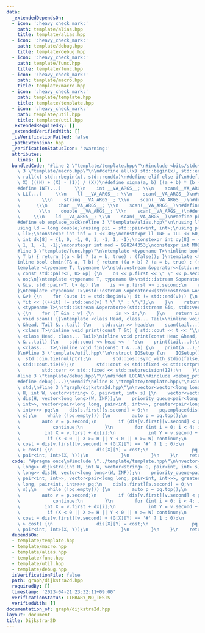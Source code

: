 ```yaml
---
data:
  _extendedDependsOn:
  - icon: ':heavy_check_mark:'
    path: template/alias.hpp
    title: template/alias.hpp
  - icon: ':heavy_check_mark:'
    path: template/debug.hpp
    title: template/debug.hpp
  - icon: ':heavy_check_mark:'
    path: template/func.hpp
    title: template/func.hpp
  - icon: ':heavy_check_mark:'
    path: template/macro.hpp
    title: template/macro.hpp
  - icon: ':heavy_check_mark:'
    path: template/template.hpp
    title: template/template.hpp
  - icon: ':heavy_check_mark:'
    path: template/util.hpp
    title: template/util.hpp
  _extendedRequiredBy: []
  _extendedVerifiedWith: []
  _isVerificationFailed: false
  _pathExtension: hpp
  _verificationStatusIcon: ':warning:'
  attributes:
    links: []
  bundledCode: "#line 2 \"template/template.hpp\"\n#include <bits/stdc++.h>\n#line\
    \ 3 \"template/macro.hpp\"\n\n#define all(x) std::begin(x), std::end(x)\n#define\
    \ rall(x) std::rbegin(x), std::rend(x)\n#define elif else if\n#define updiv(N,\
    \ X) (((N) + (X) - (1)) / (X))\n#define sigma(a, b) ((a + b) * (b - a + 1) / 2)\n\
    #define INT(...)     \\\n    int __VA_ARGS__; \\\n    scan(__VA_ARGS__)\n#define\
    \ LL(...)     \\\n    ll __VA_ARGS__; \\\n    scan(__VA_ARGS__)\n#define STR(...)\
    \        \\\n    string __VA_ARGS__; \\\n    scan(__VA_ARGS__)\n#define CHR(...)\
    \      \\\n    char __VA_ARGS__; \\\n    scan(__VA_ARGS__)\n#define DOU(...) \
    \       \\\n    double __VA_ARGS__; \\\n    scan(__VA_ARGS__)\n#define LD(...)\
    \     \\\n    ld __VA_ARGS__; \\\n    scan(__VA_ARGS__)\n#define pb push_back\n\
    #define eb emplace_back\n#line 3 \"template/alias.hpp\"\n\nusing ll = long long;\n\
    using ld = long double;\nusing pii = std::pair<int, int>;\nusing pll = std::pair<ll,\
    \ ll>;\nconstexpr int inf = 1 << 30;\nconstexpr ll INF = 1LL << 60;\nconstexpr\
    \ int dx[8] = {1, 0, -1, 0, 1, -1, 1, -1};\nconstexpr int dy[8] = {0, 1, 0, -1,\
    \ 1, 1, -1, -1};\nconstexpr int mod = 998244353;\nconstexpr int MOD = 1e9 + 7;\n\
    #line 3 \"template/func.hpp\"\n\ntemplate <typename T>\ninline bool chmax(T& a,\
    \ T b) { return ((a < b) ? (a = b, true) : (false)); }\ntemplate <typename T>\n\
    inline bool chmin(T& a, T b) { return ((a > b) ? (a = b, true) : (false)); }\n\
    template <typename T, typename U>\nstd::ostream &operator<<(std::ostream &os,\
    \ const std::pair<T, U> &p) {\n    os << p.first << \" \" << p.second;\n    return\
    \ os;\n}\ntemplate <typename T, typename U>\nstd::istream &operator>>(std::istream\
    \ &is, std::pair<T, U> &p) {\n    is >> p.first >> p.second;\n    return is;\n\
    }\ntemplate <typename T>\nstd::ostream &operator<<(std::ostream &os, const std::vector<T>\
    \ &v) {\n    for (auto it = std::begin(v); it != std::end(v);) {\n        os <<\
    \ *it << ((++it) != std::end(v) ? \" \" : \"\");\n    }\n    return os;\n}\ntemplate\
    \ <typename T>\nstd::istream &operator>>(std::istream &is, std::vector<T> &v)\
    \ {\n    for (T &in : v) {\n        is >> in;\n    }\n    return is;\n}\ninline\
    \ void scan() {}\ntemplate <class Head, class... Tail>\ninline void scan(Head\
    \ &head, Tail &...tail) {\n    std::cin >> head;\n    scan(tail...);\n}\ntemplate\
    \ <class T>\ninline void print(const T &t) { std::cout << t << '\\n'; }\ntemplate\
    \ <class Head, class... Tail>\ninline void print(const Head &head, const Tail\
    \ &...tail) {\n    std::cout << head << ' ';\n    print(tail...);\n}\ntemplate\
    \ <class... T>\ninline void fin(const T &...a) {\n    print(a...);\n    exit(0);\n\
    }\n#line 3 \"template/util.hpp\"\n\nstruct IOSetup {\n    IOSetup() {\n      \
    \  std::cin.tie(nullptr);\n        std::ios::sync_with_stdio(false);\n       \
    \ std::cout.tie(0);\n        std::cout << std::fixed << std::setprecision(12);\n\
    \        std::cerr << std::fixed << std::setprecision(12);\n    }\n} IOSetup;\n\
    #line 3 \"template/debug.hpp\"\n\n#ifdef LOCAL\n#include <debug_print.hpp>\n#else\n\
    #define debug(...)\n#endif\n#line 8 \"template/template.hpp\"\nusing namespace\
    \ std;\n#line 3 \"graph/dijkstra2d.hpp\"\n\nvector<vector<long long>> dijkstra(int\
    \ H, int W, vector<string> G, pair<int, int> s) {\n    vector<vector<long long>>\
    \ dis(H, vector<long long>(W, INF));\n    priority_queue<pair<long long, pair<int,\
    \ int>>, vector<pair<long long, pair<int, int>>>, greater<pair<long long, pair<int,\
    \ int>>>> pq;\n    dis[s.first][s.second] = 0;\n    pq.emplace(dis[s.first][s.second],\
    \ s);\n    while (!pq.empty()) {\n        auto p = pq.top();\n        pq.pop();\n\
    \        auto v = p.second;\n        if (dis[v.first][v.second] < p.first) {\n\
    \            continue;\n        }\n        for (int i = 0; i < 4; i++) {\n   \
    \         int X = v.first + dx[i];\n            int Y = v.second + dy[i];\n  \
    \          if (X < 0 || X >= H || Y < 0 || Y >= W) continue;\n            int\
    \ cost = dis[v.first][v.second] + (G[X][Y] == '#' ? 1 : 0);\n            if (dis[X][Y]\
    \ > cost) {\n                dis[X][Y] = cost;\n                pq.emplace(dis[X][Y],\
    \ pair<int, int>(X, Y));\n            }\n        }\n    }\n    return dis;\n}\n"
  code: "#pragma once\n#include \"../template/template.hpp\"\n\nvector<vector<long\
    \ long>> dijkstra(int H, int W, vector<string> G, pair<int, int> s) {\n    vector<vector<long\
    \ long>> dis(H, vector<long long>(W, INF));\n    priority_queue<pair<long long,\
    \ pair<int, int>>, vector<pair<long long, pair<int, int>>>, greater<pair<long\
    \ long, pair<int, int>>>> pq;\n    dis[s.first][s.second] = 0;\n    pq.emplace(dis[s.first][s.second],\
    \ s);\n    while (!pq.empty()) {\n        auto p = pq.top();\n        pq.pop();\n\
    \        auto v = p.second;\n        if (dis[v.first][v.second] < p.first) {\n\
    \            continue;\n        }\n        for (int i = 0; i < 4; i++) {\n   \
    \         int X = v.first + dx[i];\n            int Y = v.second + dy[i];\n  \
    \          if (X < 0 || X >= H || Y < 0 || Y >= W) continue;\n            int\
    \ cost = dis[v.first][v.second] + (G[X][Y] == '#' ? 1 : 0);\n            if (dis[X][Y]\
    \ > cost) {\n                dis[X][Y] = cost;\n                pq.emplace(dis[X][Y],\
    \ pair<int, int>(X, Y));\n            }\n        }\n    }\n    return dis;\n}"
  dependsOn:
  - template/template.hpp
  - template/macro.hpp
  - template/alias.hpp
  - template/func.hpp
  - template/util.hpp
  - template/debug.hpp
  isVerificationFile: false
  path: graph/dijkstra2d.hpp
  requiredBy: []
  timestamp: '2023-04-21 23:32:11+09:00'
  verificationStatus: LIBRARY_NO_TESTS
  verifiedWith: []
documentation_of: graph/dijkstra2d.hpp
layout: document
title: Dijkstra-2D
---
```

